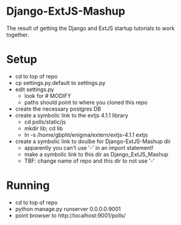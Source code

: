 Django-ExtJS-Mashup
===================

The result of getting the Django and ExtJS startup tutorials to work together. 

Setup
====
   * cd to top of repo
   * cp settings.py.default to settings.py
   * edit settings.py
       * look for # MODIFY
       * paths should point to where you cloned this repo
   * create the necessary postgres DB
   * create a symbolic link to the extjs 4.1.1 library
      * cd polls/static/js
      * mkdir lib; cd lib
      * ln -s /home/gbpht/enigma/extern/extjs-4.1.1 extjs
   * create a symbolic link to doulbe for Django-ExtJS-Mashup dir
      * apparently you can't use '-' in an import statement!
      * make a symbolic link to this dir as Django_ExtJS_Mashup
      * TBF: change name of repo and this dir to not use '-'

Running
======
   * cd to top of repo
   * python manage.py runserver 0.0.0.0:9001
   * point browser to http://localhost:9001/polls/

